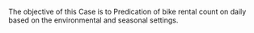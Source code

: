 The objective of this Case is to Predication of bike rental count on daily based on the environmental and seasonal settings.
